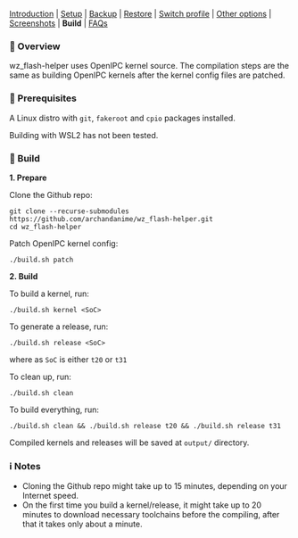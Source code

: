 [Introduction](README.md) | [Setup](README_setup.md) | [Backup](README_backup.md) | [Restore](README_restore.md) | [Switch profile](README_switch_profile.md) | [Other options](README_other_options.md) | [Screenshots](README_screenshots.md) | **Build** | [FAQs](README_FAQs.md)


### 📄 Overview

wz_flash-helper uses OpenIPC kernel source. The compilation steps are the same as building OpenIPC kernels after the kernel config files are patched.

### ‍🍳 Prerequisites

A Linux distro with `git`, `fakeroot` and `cpio` packages installed.

Building with WSL2 has not been tested.

### 🔨 Build

**1. Prepare**

Clone the Github repo:
```
git clone --recurse-submodules https://github.com/archandanime/wz_flash-helper.git
cd wz_flash-helper
```

Patch OpenIPC kernel config:
```
./build.sh patch
```

**2. Build**

To build a kernel, run:
```
./build.sh kernel <SoC>
```

To generate a release, run:
```
./build.sh release <SoC>
```

where as `SoC` is either `t20` or `t31`

To clean up, run:
```
./build.sh clean
```
To build everything, run:
```
./build.sh clean && ./build.sh release t20 && ./build.sh release t31
```

Compiled kernels and releases will be saved at `output/` directory.

### ℹ️ Notes

- Cloning the Github repo might take up to 15 minutes, depending on your Internet speed.
- On the first time you build a kernel/release, it might take up to 20 minutes to download necessary toolchains before the compiling, after that it takes only about a minute.

